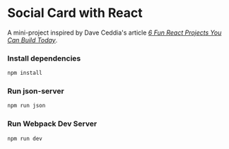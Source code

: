# Social Card with React
A mini-project inspired by Dave Ceddia's article [*6 Fun React Projects You Can Build Today*](https://daveceddia.com/react-practice-projects/).

### Install dependencies
```bash
npm install
```

### Run json-server
```bash
npm run json
```

### Run Webpack Dev Server
```bash
npm run dev
```